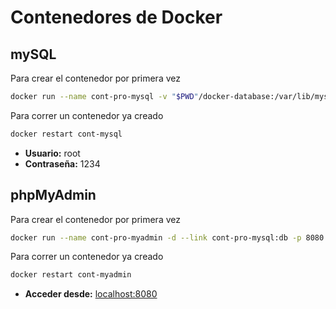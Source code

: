# Contenedores de Docker

## mySQL

Para crear el contenedor por primera vez

```bash
docker run --name cont-pro-mysql -v "$PWD"/docker-database:/var/lib/mysql -e MYSQL_ROOT_PASSWORD=1234 -p 3306:3306 -d mysql:8.0
```

Para correr un contenedor ya creado

```bash
docker restart cont-mysql
```

- **Usuario:** root
- **Contraseña:** 1234

## phpMyAdmin

Para crear el contenedor por primera vez

```bash
docker run --name cont-pro-myadmin -d --link cont-pro-mysql:db -p 8080:80 phpmyadmin
```

Para correr un contenedor ya creado

```bash
docker restart cont-myadmin
```

- **Acceder desde:** <localhost:8080>
